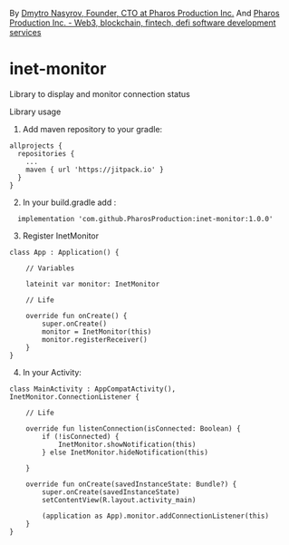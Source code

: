 By [Dmytro Nasyrov, Founder, CTO at Pharos Production Inc.](https://www.linkedin.com/in/dmytronasyrov/)
And [Pharos Production Inc. - Web3, blockchain, fintech, defi software development services](https://pharosproduction.com)

# inet-monitor
Library to display and monitor connection status

Library usage

1. Add maven repository to your gradle:
```
allprojects {
  repositories {
    ...
    maven { url 'https://jitpack.io' }
  }
}
```
2. In your build.gradle add :
```
  implementation 'com.github.PharosProduction:inet-monitor:1.0.0'
```
3. Register InetMonitor

```
class App : Application() {

    // Variables

    lateinit var monitor: InetMonitor

    // Life

    override fun onCreate() {
        super.onCreate()
        monitor = InetMonitor(this)
        monitor.registerReceiver()
    }
}
```

 4. In your Activity:
```
class MainActivity : AppCompatActivity(), InetMonitor.ConnectionListener {
    
    // Life

    override fun listenConnection(isConnected: Boolean) {
        if (!isConnected) {
            InetMonitor.showNotification(this)
        } else InetMonitor.hideNotification(this)

    }

    override fun onCreate(savedInstanceState: Bundle?) {
        super.onCreate(savedInstanceState)
        setContentView(R.layout.activity_main)

        (application as App).monitor.addConnectionListener(this)
    }
}
```
